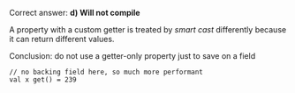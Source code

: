 Correct answer: **d) Will not compile**

A property with a custom getter is treated by _smart cast_ differently because it can return different values. 

Conclusion: do not use a getter-only property just to save on a field 

    // no backing field here, so much more performant
    val x get() = 239